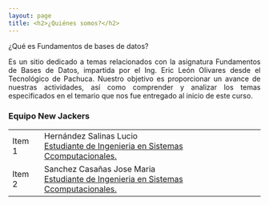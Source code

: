 ```yaml
---
layout: page
title: <h2>¿Quiénes somos?</h2>
---
```

¿Qué es Fundamentos de bases de datos?

<p style="text-align: justify;">Es un sitio dedicado a temas relacionados con la asignatura Fundamentos de Bases de Datos, impartida por el Ing. Eric León Olivares desde el Tecnológico de Pachuca. Nuestro objetivo es proporcionar un avance de nuestras actividades, así como comprender y analizar los temas especificados en el temario que nos fue entregado al inicio de este curso. </p>

### Equipo New Jackers

|  |  |  
| :------- | :------ | 
| Item 1   | Hernández Salinas Lucio <br><u>Estudiante de Ingenieria en Sistemas Ccomputacionales.</u>  | 
| Item 2   | Sanchez Casañas Jose Maria <br><u>Estudiante de Ingenieria en Sistemas Ccomputacionales.</u>   | 
